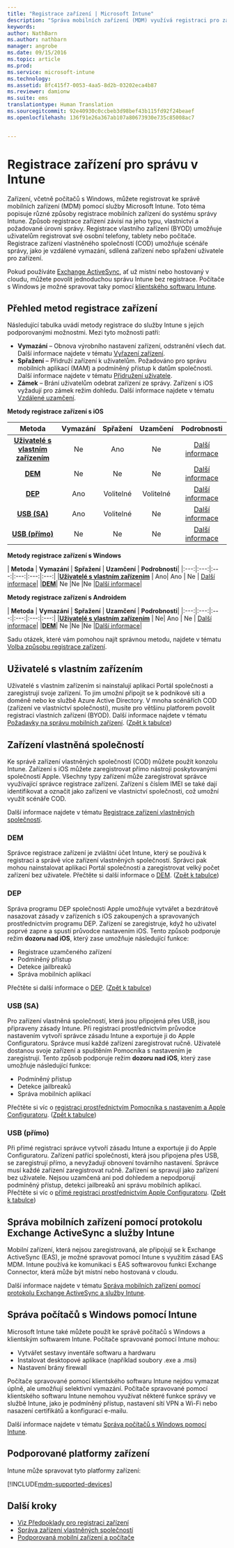 ```yaml
---
title: "Registrace zařízení | Microsoft Intune"
description: "Správa mobilních zařízení (MDM) využívá registraci pro zajištění správy zařízení a povolení přístupu k prostředkům."
keywords: 
author: NathBarn
ms.author: nathbarn
manager: angrobe
ms.date: 09/15/2016
ms.topic: article
ms.prod: 
ms.service: microsoft-intune
ms.technology: 
ms.assetid: 8fc415f7-0053-4aa5-8d2b-03202eca4b87
ms.reviewer: damionw
ms.suite: ems
translationtype: Human Translation
ms.sourcegitcommit: 92e40930c0ccbeb3d98bef43b115fd92f24beaef
ms.openlocfilehash: 136f91e26a367ab107a80673930e735c85008ac7


---
```


# Registrace zařízení pro správu v Intune
Zařízení, včetně počítačů s Windows, můžete registrovat ke správě mobilních zařízení (MDM) pomocí služby Microsoft Intune. Toto téma popisuje různé způsoby registrace mobilních zařízení do systému správy Intune. Způsob registrace zařízení závisí na jeho typu, vlastnictví a požadované úrovni správy. Registrace vlastního zařízení (BYOD) umožňuje uživatelům registrovat své osobní telefony, tablety nebo počítače. Registrace zařízení vlastněného společností (COD) umožňuje scénáře správy, jako je vzdálené vymazání, sdílená zařízení nebo spřažení uživatele pro zařízení.

Pokud používáte [Exchange ActiveSync](#mobile-device-management-with-exchange-activesync-and-intune), ať už místní nebo hostovaný v cloudu, můžete povolit jednoduchou správu Intune bez registrace. Počítače s Windows je možné spravovat taky pomocí [klientského softwaru Intune](#manage-windows-pcs-with-intune).

## Přehled metod registrace zařízení

Následující tabulka uvádí metody registrace do služby Intune s jejich podporovanými možnostmi. Mezi tyto možnosti patří:
- **Vymazání** – Obnova výrobního nastavení zařízení, odstranění všech dat. Další informace najdete v tématu [Vyřazení zařízení](retire-devices-from-microsoft-intune-management.md).
- **Spřažení** – Přidruží zařízení k uživatelům. Požadováno pro správu mobilních aplikací (MAM) a podmíněný přístup k datům společnosti. Další informace najdete v tématu [Přidružení uživatele](enroll-corporate-owned-ios-devices-in-microsoft-intune.md#using-company-portal-on-dep-or-apple-configurator-enrolled-devices).
- **Zámek** – Brání uživatelům odebrat zařízení ze správy. Zařízení s iOS vyžadují pro zámek režim dohledu. Další informace najdete v tématu [Vzdálené uzamčení](retire-devices-from-microsoft-intune-management.md#block-access-a-device).

**Metody registrace zařízení s iOS**

| **Metoda** |  **Vymazání** |  **Spřažení**    |   **Uzamčení** | **Podrobnosti** |
|:---:|:---:|:---:|:---:|:---:|
|**[Uživatelé s vlastním zařízením](#byod)** | Ne|    Ano |   Ne | [Další informace](prerequisites-for-enrollment.md#set-up-device-management)|
|**[DEM](#dem)**|   Ne |Ne |Ne  | [Další informace](enroll-corporate-owned-devices-with-the-device-enrollment-manager-in-microsoft-intune.md)|
|**[DEP](#dep)**|   Ano |   Volitelné |  Volitelné|[Další informace](ios-device-enrollment-program-in-microsoft-intune.md)|
|**[USB (SA)](#usb-sa)**| Ano |   Volitelné |  Ne| [Další informace](ios-setup-assistant-enrollment-in-microsoft-intune.md)|
|**[USB (přímo)](#usb-direct)**| Ne |    Ne  | Ne|[Další informace](ios-direct-enrollment-in-microsoft-intune.md)|

**Metody registrace zařízení s Windows**

| **Metoda** |  **Vymazání** |  **Spřažení**    |   **Uzamčení** | **Podrobnosti**|
|:---:|:---:|:---:|:---:|:---:|:---:|
|**[Uživatelé s vlastním zařízením](#byod)** | Ano|   Ano |   Ne | [Další informace](prerequisites-for-enrollment.md#set-up-device-management)|
|**[DEM](#dem)**|   Ne |Ne |Ne  |[Další informace](enroll-corporate-owned-devices-with-the-device-enrollment-manager-in-microsoft-intune.md)|

**Metody registrace zařízení s Androidem**

| **Metoda** |  **Vymazání** |  **Spřažení**    |   **Uzamčení** | **Podrobnosti**|
|:---:|:---:|:---:|:---:|:---:|:---:|
|**[Uživatelé s vlastním zařízením](#byod)** | Ne|    Ano |   Ne | [Další informace](prerequisites-for-enrollment.md#set-up-device-management)|
|**[DEM](#dem)**|   Ne |Ne |Ne  |[Další informace](enroll-corporate-owned-devices-with-the-device-enrollment-manager-in-microsoft-intune.md)|

Sadu otázek, které vám pomohou najít správnou metodu, najdete v tématu [Volba způsobu registrace zařízení](/intune/get-started/choose-how-to-enroll-devices1).

## Uživatelé s vlastním zařízením
Uživatelé s vlastním zařízením si nainstalují aplikaci Portál společnosti a zaregistrují svoje zařízení. To jim umožní připojit se k podnikové síti a doméně nebo ke službě Azure Active Directory. V mnoha scénářích COD (zařízení ve vlastnictví společnosti), musíte pro většinu platforem povolit registraci vlastních zařízení (BYOD). Další informace najdete v tématu [Požadavky na správu mobilních zařízení](prerequisites-for-enrollment.md). ([Zpět k tabulce](#overview-of-device-enrollment-methods))

## Zařízení vlastněná společností
Ke správě zařízení vlastněných společností (COD) můžete použít konzolu Intune. Zařízení s iOS můžete zaregistrovat přímo nástroji poskytovanými společností Apple. Všechny typy zařízení může zaregistrovat správce využívající správce registrace zařízení. Zařízení s číslem IMEI se také dají identifikovat a označit jako zařízení ve vlastnictví společnosti, což umožní využít scénáře COD.

Další informace najdete v tématu [Registrace zařízení vlastněných společností](manage-corporate-owned-devices.md).

### DEM
Správce registrace zařízení je zvláštní účet Intune, který se používá k registraci a správě více zařízení vlastněných společností. Správci pak mohou nainstalovat aplikaci Portál společnosti a zaregistrovat velký počet zařízení bez uživatele. Přečtěte si další informace o [DEM](enroll-corporate-owned-devices-with-the-device-enrollment-manager-in-microsoft-intune.md). ([Zpět k tabulce](#overview-of-device-enrollment-methods))

### DEP
Správa programu DEP společnosti Apple umožňuje vytvářet a bezdrátově nasazovat zásady v zařízeních s iOS zakoupených a spravovaných prostřednictvím programu DEP. Zařízení se zaregistruje, když ho uživatel poprvé zapne a spustí průvodce nastavením iOS. Tento způsob podporuje režim **dozoru nad iOS**, který zase umožňuje následující funkce:
  - Registrace uzamčeného zařízení
  - Podmíněný přístup
  - Detekce jailbreaků
  - Správa mobilních aplikací

Přečtěte si další informace o [DEP](ios-device-enrollment-program-in-microsoft-intune.md). ([Zpět k tabulce](#overview-of-device-enrollment-methods))

### USB (SA)
Pro zařízení vlastněná společností, která jsou připojená přes USB, jsou připraveny zásady Intune. Při registraci prostřednictvím průvodce nastavením vytvoří správce zásadu Intune a exportuje ji do Apple Configuratoru. Správce musí každé zařízení zaregistrovat ručně. Uživatelé dostanou svoje zařízení a spuštěním Pomocníka s nastavením je zaregistrují. Tento způsob podporuje režim **dozoru nad iOS**, který zase umožňuje následující funkce:
  - Podmíněný přístup
  - Detekce jailbreaků
  - Správa mobilních aplikací

Přečtěte si víc o [registraci prostřednictvím Pomocníka s nastavením a Apple Configuratoru](ios-setup-assistant-enrollment-in-microsoft-intune.md). ([Zpět k tabulce](#overview-of-device-enrollment-methods))

### USB (přímo)
Při přímé registraci správce vytvoří zásadu Intune a exportuje ji do Apple Configuratoru. Zařízení patřící společnosti, která jsou připojena přes USB, se zaregistrují přímo, a nevyžadují obnovení továrního nastavení. Správce musí každé zařízení zaregistrovat ručně. Zařízení se spravují jako zařízení bez uživatele. Nejsou uzamčená ani pod dohledem a nepodporují podmíněný přístup, detekci jailbreaků ani správu mobilních aplikací. Přečtěte si víc o [přímé registraci prostřednictvím Apple Configuratoru](ios-direct-enrollment-in-microsoft-intune.md). ([Zpět k tabulce](#overview-of-device-enrollment-methods))

## Správa mobilních zařízení pomocí protokolu Exchange ActiveSync a služby Intune
Mobilní zařízení, která nejsou zaregistrovaná, ale připojují se k Exchange ActiveSync (EAS), je možné spravovat pomocí Intune s využitím zásad EAS MDM. Intune používá ke komunikaci s EAS softwarovou funkci Exchange Connector, která může být místní nebo hostovaná v cloudu.

Další informace najdete v tématu [Správa mobilních zařízení pomocí protokolu Exchange ActiveSync a služby Intune](mobile-device-management-with-exchange-activesync-and-microsoft-intune.md).


## Správa počítačů s Windows pomocí Intune  
Microsoft Intune také můžete použít ke správě počítačů s Windows a klientským softwarem Intune. Počítače spravované pomocí Intune mohou:

 - Vytvářet sestavy inventáře softwaru a hardwaru
 - Instalovat desktopové aplikace (například soubory .exe a .msi)
 - Nastavení brány firewall

Počítače spravované pomocí klientského softwaru Intune nejdou vymazat úplně, ale umožňují selektivní vymazání. Počítače spravované pomocí klientského softwaru Intune nemohou využívat některé funkce správy ve službě Intune, jako je podmíněný přístup, nastavení sítí VPN a Wi-Fi nebo nasazení certifikátů a konfigurací e-mailu.

Další informace najdete v tématu [Správa počítačů s Windows pomocí Intune](manage-windows-pcs-with-microsoft-intune.md).

## Podporované platformy zařízení

Intune může spravovat tyto platformy zařízení:

[!INCLUDE[mdm-supported-devices](../includes/mdm-supported-devices.md)]

## Další kroky
- [Viz Předpoklady pro registraci zařízení](prerequisites-for-enrollment.md)
- [Správa zařízení vlastněných společností](manage-corporate-owned-devices.md)
- [Podporovaná mobilní zařízení a počítače](../get-started/supported-mobile-devices-and-computers.md)



<!--HONumber=Oct16_HO3-->


